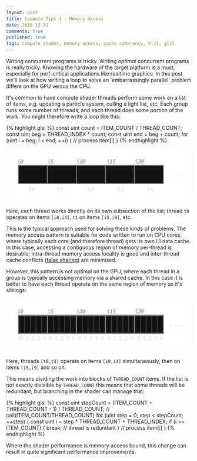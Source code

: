 ```yaml
---
layout: post
title: Compute Tips 1 - Memory Access
date: 2016-12-31
comments: true
published: true
tags: compute shader, memory access, cache coherency, hlsl, glsl
---
```


Writing concurrent programs is tricky. Writing _optimal_ concurrent programs is really tricky. Knowing the hardware of the target platform is a must, especially for perf-critical applications like realtime graphics. In this post we'll look at how writing a loop to solve an 'embarrassingly parallel' problem differs on the GPU versus the CPU.

It's common to have compute shader threads perform some work on a list of items, e.g. updating a particle system, culling a light list, etc. Each group runs some number of threads, and each thread does some portion of the work. You might therefore write a loop like this:

{% highlight glsl %}
const uint count = ITEM_COUNT / THREAD_COUNT;
const uint beg = THREAD_INDEX * count;
const uint end = beg + count;
for (uint i = beg; i < end; ++i) 
{
	// process item[i]
}
{% endhighlight %}

![Thread-wise list partitioning](/images/compute-tips-1/list_threadwise.png)

Here, each thread works directly on its own subsection of the list; thread `t0` operates on items `[i0,i4]`, `t1` on items `[i5,i9]`, etc.

This is the typical approach used for solving these kinds of problems. The memory access pattern is suitable for code written to run on CPU cores, where typically each core (and therefore thread) gets its own L1 data cache. In this case, accessing a contiguous region of memory per-thread is desirable; intra-thread memory access locality is good and inter-thread cache conflicts ([false sharing](https://en.wikipedia.org/wiki/False_sharing)) are minimized.

However, this pattern is not optimal on the GPU, where each thread in a group is typically accessing memory via a shared cache. In this case it is better to have each thread operate on the same region of memory as it's siblings:

![Group-wise list partitioning](/images/compute-tips-1/list_groupwise.png)

Here, threads `[t0,t4]` operate on items `[i0,i4]` simultaneously, then on items `[i5,i9]` and so on.

This means dividing the work into blocks of `THREAD_COUNT` items. If the list is not exactly divisible by `THREAD_COUNT` this means that some threads will be redundant, but branching in the shader can manage that:

{% highlight glsl %}
const uint stepCount = (ITEM_COUNT + THREAD_COUNT - 1) / THREAD_COUNT; // ceil(ITEM_COUNT/THREAD_COUNT)
for (uint step = 0; step < stepCount; ++step) 
{
	const uint i = step * THREAD_COUNT + THREAD_INDEX;
	if (i >= ITEM_COUNT) 
	{
		break; // thread is redundant
	}
	// process item[i]
}
{% endhighlight %}

Where the shader performance is memory access bound, this change can result in quite significant performance improvements.

